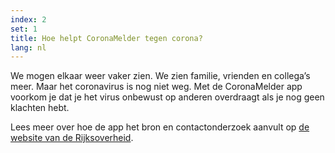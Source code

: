 ```yaml
---
index: 2
set: 1
title: Hoe helpt CoronaMelder tegen corona?
lang: nl
---
```


We mogen elkaar weer vaker zien. We zien familie, vrienden en collega’s meer. Maar het coronavirus is nog niet weg. Met de CoronaMelder app voorkom je dat je het virus onbewust op anderen overdraagt als je nog geen klachten hebt.

Lees meer over hoe de app het bron en contactonderzoek aanvult op [de website van de Rijksoverheid](https://www.rijksoverheid.nl/onderwerpen/coronavirus-app/vraag-en-antwoord/hoe-werkt-de-corona-app).


